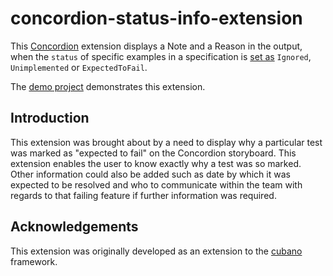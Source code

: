 # concordion-status-info-extension

This [Concordion](https://concordion.org/) extension displays a Note and a Reason in the  output, when the `status` of 
specific examples in a specification is [set as](https://concordion.org/instrumenting/java/markdown/#implementation-status) 
`Ignored`, `Unimplemented` or `ExpectedToFail`.

The [demo project](https://github.com/concordion/concordion-status-info-extension-demo) demonstrates this extension.

## Introduction

This extension was brought about by a need to display why a particular test was marked as "expected to fail" on the Concordion 
storyboard. This extension enables the user to know exactly why a test was so marked. Other information could also be added 
such as date by which it was expected to be resolved and who to communicate within the team with regards to that failing 
feature if further information was required.

## Acknowledgements

This extension was originally developed as an extension to the [cubano](https://github.com/concordion/cubano) framework.
